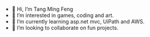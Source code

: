 - 👋 Hi, I’m Tang Ming Feng
- 👀 I’m interested in games, coding and art.
- 🌱 I’m currently learning asp.net mvc, UiPath and AWS.
- 💞️ I’m looking to collaborate on fun projects.

<!---
tangmf/tangmf is a ✨ special ✨ repository because its `README.md` (this file) appears on your GitHub profile.
You can click the Preview link to take a look at your changes.
--->
